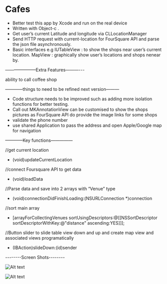 # Cafes
- Better test this app by Xcode and run on the real device
- Written with Object-c .
- Get user’s current Latitude and longitude via CLLocationManager
- Send HTTP request  with current-location for FourSquare API and parse the json file asynchronously.
- Basic interfaces 
e.g 
IUTableView : to show the shops near user’s current location.
 MapView : graphically show user’s locations and shops nenear by.

———————Extra Features———---

ability to call coffee shop

————things to need to be refined next version———
* Code structure needs to be improved such as adding more isolation functions for better testing.
* Call out MKAnnotationView can be customised to show the shops pictures as FourSquare API do  provide the image links for some shops
* validate the phone number 
* use shared Application to pass the address and open Apple/Google map for navigation

————Key functions—————

//get current location
- (void)updateCurrentLocation

//connect Foursquare API to get data

- (void)loadData

//Parse data and save into 2 arrays with “Venue” type

- (void)connectionDidFinishLoading:(NSURLConnection *)connection

//sort main array

- [arrayForCollectingVenues sortUsingDescriptors:@[[NSSortDescriptor sortDescriptorWithKey:@"distance" ascending:YES]]];

//Button slider to slide table view down and up and create map view and associated views programatically

- (IBAction)slideDown:(id)sender


--------Screen Shots--------

![Alt text](https://cloud.githubusercontent.com/assets/7435852/6040283/18e65d74-acc4-11e4-9755-be5baa136404.jpg "Optional title")

![Alt text](https://cloud.githubusercontent.com/assets/7435852/6040282/18300b78-acc4-11e4-949a-17b86e9d715a.jpg "Optional title")
